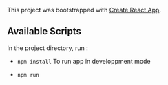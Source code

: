This project was bootstrapped with [Create React App](https://github.com/facebook/create-react-app).

## Available Scripts

In the project directory, run :

- `npm install`
To run app in developpment mode

- `npm run `